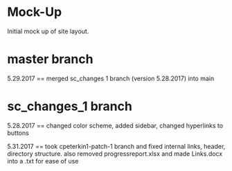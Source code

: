 # Mock-Up
Initial mock up of site layout.

# master branch

5.29.2017 == merged sc_changes 1 branch (version 5.28.2017) into main

# sc_changes_1 branch
5.28.2017 == changed color scheme, added sidebar, changed hyperlinks to buttons

5.31.2017 == took cpeterkin1-patch-1 branch and fixed internal links, header, directory structure.
		also removed progressreport.xlsx and made Links.docx into a .txt for ease of use



